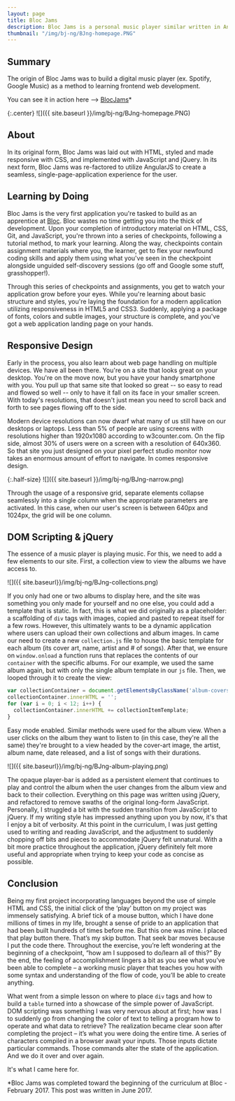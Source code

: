 ```yaml
---
layout: page
title: Bloc Jams
description: Bloc Jams is a personal music player similar written in AngularJS.
thumbnail: "/img/bj-ng/BJng-homepage.PNG"
---
```


## Summary

The origin of Bloc Jams was to build a digital music player (ex. Spotify, Google Music) as a method to learning frontend web development.

You can see it in action here --> [BlocJams](https://milodi.herokuapp.com/)*

{:.center}
![]({{ site.baseurl }}/img/bj-ng/BJng-homepage.PNG)

## About

In its original form, Bloc Jams was laid out with HTML, styled and made responsive with CSS, and implemented with JavaScript and jQuery. In its next form, Bloc Jams was re-factored to utilize AngularJS to create a seamless, single-page-application experience for the user.

## Learning by Doing

Bloc Jams is the very first application you're tasked to build as an apprentice at [Bloc](https://bloc.io). Bloc wastes no time getting you into the thick of development. Upon your completion of introductory material on HTML, CSS, Git, and JavaScript, you're thrown into a series of checkpoints, following a tutorial method, to mark your learning. Along the way, checkpoints contain assignment materials where you, the learner, get to flex your newfound coding skills and apply them using what you've seen in the checkpoint alongside unguided self-discovery sessions (go off and Google some stuff, grasshopper!).

Through this series of checkpoints and assignments, you get to watch your application grow before your eyes. While you're learning about basic structure and styles, you're laying the foundation for a modern application utilizing responsiveness in HTML5 and CSS3. Suddenly, applying a package of fonts, colors and subtle images, your structure is complete, and you've got a web application landing page on your hands.

## Responsive Design

Early in the process, you also learn about web page handling on multiple devices. We have all been there. You're on a site that looks great on your desktop. You're on the move now, but you have your handy smartphone with you. You pull up that same site that looked so great -- so easy to read and flowed so well -- only to have it fall on its face in your smaller screen. With today's resolutions, that doesn't just mean you need to scroll back and forth to see pages flowing off to the side.

Modern device resolutions can now dwarf what many of us still have on our desktops or laptops. Less than 5% of people are using screens with resolutions higher than 1920x1080 according to w3counter.com. On the flip side, almost 30% of users were on a screen with a resolution of 640x360. So that site you just designed on your pixel perfect studio monitor now takes an enormous amount of effort to navigate. In comes responsive design.

{:.half-size}
![]({{ site.baseurl }}/img/bj-ng/BJng-narrow.png)


Through the usage of a responsive grid, separate elements collapse seamlessly into a single column when the appropriate parameters are activated. In this case, when our user's screen is between 640px and 1024px, the grid will be one column.

## DOM Scripting & jQuery

The essence of a music player is playing music. For this, we need to add a few elements to our site. First, a collection view to view the albums we have access to.

![]({{ site.baseurl}}/img/bj-ng/BJng-collections.png)

If you only had one or two albums to display here, and the site was something you only made for yourself and no one else, you could add a template that is static. In fact, this is what we did originally as a placeholder: a scaffolding of `div` tags with images, copied and pasted to repeat itself for a few rows. However, this ultimately wants to be a dynamic application where users can upload their own collections and album images. In came our need to create a new `collection.js` file to house the basic template for each album (its cover art, name, artist and # of songs). After that, we ensure on `window.onload` a function runs that replaces the contents of our `container` with the specific albums. For our example, we used the same album again, but with only the single album template in our `js` file. Then, we looped through it to create the view:

```js
var collectionContainer = document.getElementsByClassName('album-covers')[0];
collectionContainer.innerHTML = '';
for (var i = 0; i < 12; i++) {
  collectionContainer.innerHTML += collectionItemTemplate;
}
```

Easy mode enabled. Similar methods were used for the album view. When a user clicks on the album they want to listen to (in this case, they're all the same) they're brought to a view headed by the cover-art image, the artist, album name, date released, and a list of songs with their durations.

![]({{ site.baseurl}}/img/bj-ng/BJng-album-playing.png)

The opaque player-bar is added as a persistent element that continues to play and control the album when the user changes from the album view and back to their collection. Everything on this page was written using jQuery, and refactored to remove swaths of the original long-form JavaScript. Personally, I struggled a bit with the sudden transition from JavaScript to jQuery. If my writing style has impressed anything upon you by now, it's that I enjoy a bit of verbosity. At this point in the curriculum, I was just getting used to writing and reading JavaScript, and the adjustment to suddenly chopping off bits and pieces to accommodate jQuery felt unnatural. With a bit more practice throughout the application, jQuery definitely felt more useful and appropriate when trying to keep your code as concise as possible.

## Conclusion

Being my first project incorporating languages beyond the use of simple HTML and CSS, the initial click of the ‘play’ button on my project was immensely satisfying. A brief tick of a mouse button, which I have done millions of times in my life, brought a sense of pride to an application that had been built hundreds of times before me. But this one was mine. I placed that play button there. That’s my skip button. That seek bar moves because I put the code there. Throughout the exercise, you’re left wondering at the beginning of a checkpoint, “how am I supposed to do/learn all of this?” By the end, the feeling of accomplishment lingers a bit as you see what you’ve been able to complete – a working music player that teaches you how with some syntax and understanding of the flow of code, you’ll be able to create anything.

What went from a simple lesson on where to place `div` tags and how to build a `table` turned into a showcase of the simple power of JavaScript. DOM scripting was something I was very nervous about at first; how was I to suddenly go from changing the color of text to telling a program how to operate and what data to retrieve? The realization became clear soon after completing the project – it’s what you were doing the entire time. A series of characters compiled in a browser await your inputs. Those inputs dictate particular commands. Those commands alter the state of the application. And we do it over and over again.

It's what I came here for.

*Bloc Jams was completed toward the beginning of the curriculum at Bloc - February 2017. This post was written in June 2017.

